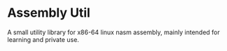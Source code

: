 # Assembly Util

A small utility library for x86-64 linux nasm assembly, mainly intended for learning and private use.
